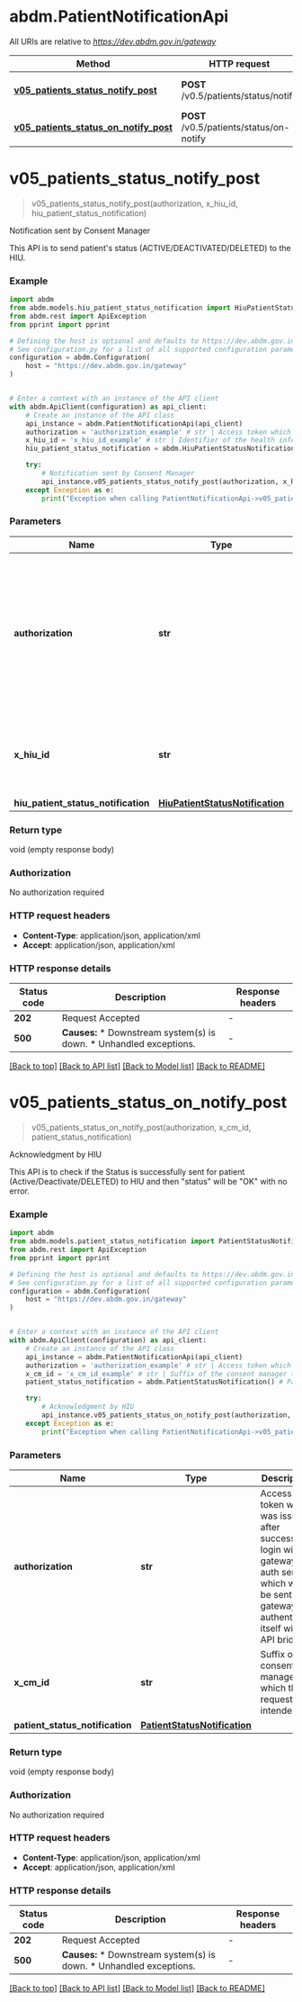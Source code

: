 # abdm.PatientNotificationApi

All URIs are relative to *https://dev.abdm.gov.in/gateway*

Method | HTTP request | Description
------------- | ------------- | -------------
[**v05_patients_status_notify_post**](PatientNotificationApi.md#v05_patients_status_notify_post) | **POST** /v0.5/patients/status/notify | Notification sent by Consent Manager
[**v05_patients_status_on_notify_post**](PatientNotificationApi.md#v05_patients_status_on_notify_post) | **POST** /v0.5/patients/status/on-notify | Acknowledgment by HIU


# **v05_patients_status_notify_post**
> v05_patients_status_notify_post(authorization, x_hiu_id, hiu_patient_status_notification)

Notification sent by Consent Manager

This API is to send patient's status (ACTIVE/DEACTIVATED/DELETED) to the HIU. 

### Example


```python
import abdm
from abdm.models.hiu_patient_status_notification import HiuPatientStatusNotification
from abdm.rest import ApiException
from pprint import pprint

# Defining the host is optional and defaults to https://dev.abdm.gov.in/gateway
# See configuration.py for a list of all supported configuration parameters.
configuration = abdm.Configuration(
    host = "https://dev.abdm.gov.in/gateway"
)


# Enter a context with an instance of the API client
with abdm.ApiClient(configuration) as api_client:
    # Create an instance of the API class
    api_instance = abdm.PatientNotificationApi(api_client)
    authorization = 'authorization_example' # str | Access token which was issued after successful login with gateway auth server, which will be sent by gateway to authenticate itself with API bridge.
    x_hiu_id = 'x_hiu_id_example' # str | Identifier of the health information user to which the request was intended.
    hiu_patient_status_notification = abdm.HiuPatientStatusNotification() # HiuPatientStatusNotification | 

    try:
        # Notification sent by Consent Manager
        api_instance.v05_patients_status_notify_post(authorization, x_hiu_id, hiu_patient_status_notification)
    except Exception as e:
        print("Exception when calling PatientNotificationApi->v05_patients_status_notify_post: %s\n" % e)
```



### Parameters


Name | Type | Description  | Notes
------------- | ------------- | ------------- | -------------
 **authorization** | **str**| Access token which was issued after successful login with gateway auth server, which will be sent by gateway to authenticate itself with API bridge. | 
 **x_hiu_id** | **str**| Identifier of the health information user to which the request was intended. | 
 **hiu_patient_status_notification** | [**HiuPatientStatusNotification**](HiuPatientStatusNotification.md)|  | 

### Return type

void (empty response body)

### Authorization

No authorization required

### HTTP request headers

 - **Content-Type**: application/json, application/xml
 - **Accept**: application/json, application/xml

### HTTP response details

| Status code | Description | Response headers |
|-------------|-------------|------------------|
**202** | Request Accepted |  -  |
**500** | **Causes:**   * Downstream system(s) is down.   * Unhandled exceptions.  |  -  |

[[Back to top]](#) [[Back to API list]](../README.md#documentation-for-api-endpoints) [[Back to Model list]](../README.md#documentation-for-models) [[Back to README]](../README.md)

# **v05_patients_status_on_notify_post**
> v05_patients_status_on_notify_post(authorization, x_cm_id, patient_status_notification)

Acknowledgment by HIU

This  API is to check if the Status is successfully sent for patient (Active/Deactivate/DELETED) to HIU and then \"status\" will be \"OK\" with no error. 

### Example


```python
import abdm
from abdm.models.patient_status_notification import PatientStatusNotification
from abdm.rest import ApiException
from pprint import pprint

# Defining the host is optional and defaults to https://dev.abdm.gov.in/gateway
# See configuration.py for a list of all supported configuration parameters.
configuration = abdm.Configuration(
    host = "https://dev.abdm.gov.in/gateway"
)


# Enter a context with an instance of the API client
with abdm.ApiClient(configuration) as api_client:
    # Create an instance of the API class
    api_instance = abdm.PatientNotificationApi(api_client)
    authorization = 'authorization_example' # str | Access token which was issued after successful login with gateway auth server, which will be sent by gateway to authenticate itself with API bridge.
    x_cm_id = 'x_cm_id_example' # str | Suffix of the consent manager to which the request was intended.
    patient_status_notification = abdm.PatientStatusNotification() # PatientStatusNotification | 

    try:
        # Acknowledgment by HIU
        api_instance.v05_patients_status_on_notify_post(authorization, x_cm_id, patient_status_notification)
    except Exception as e:
        print("Exception when calling PatientNotificationApi->v05_patients_status_on_notify_post: %s\n" % e)
```



### Parameters


Name | Type | Description  | Notes
------------- | ------------- | ------------- | -------------
 **authorization** | **str**| Access token which was issued after successful login with gateway auth server, which will be sent by gateway to authenticate itself with API bridge. | 
 **x_cm_id** | **str**| Suffix of the consent manager to which the request was intended. | 
 **patient_status_notification** | [**PatientStatusNotification**](PatientStatusNotification.md)|  | 

### Return type

void (empty response body)

### Authorization

No authorization required

### HTTP request headers

 - **Content-Type**: application/json, application/xml
 - **Accept**: application/json, application/xml

### HTTP response details

| Status code | Description | Response headers |
|-------------|-------------|------------------|
**202** | Request Accepted |  -  |
**500** | **Causes:**   * Downstream system(s) is down.   * Unhandled exceptions.  |  -  |

[[Back to top]](#) [[Back to API list]](../README.md#documentation-for-api-endpoints) [[Back to Model list]](../README.md#documentation-for-models) [[Back to README]](../README.md)

